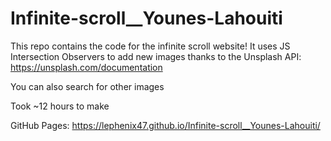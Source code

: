 # Infinite-scroll__Younes-Lahouiti
This repo contains the code for the infinite scroll website! It uses JS Intersection Observers to add new images thanks to the Unsplash API:
https://unsplash.com/documentation

You can also search for other images

Took ~12 hours to make

GitHub Pages: https://lephenix47.github.io/Infinite-scroll__Younes-Lahouiti/
